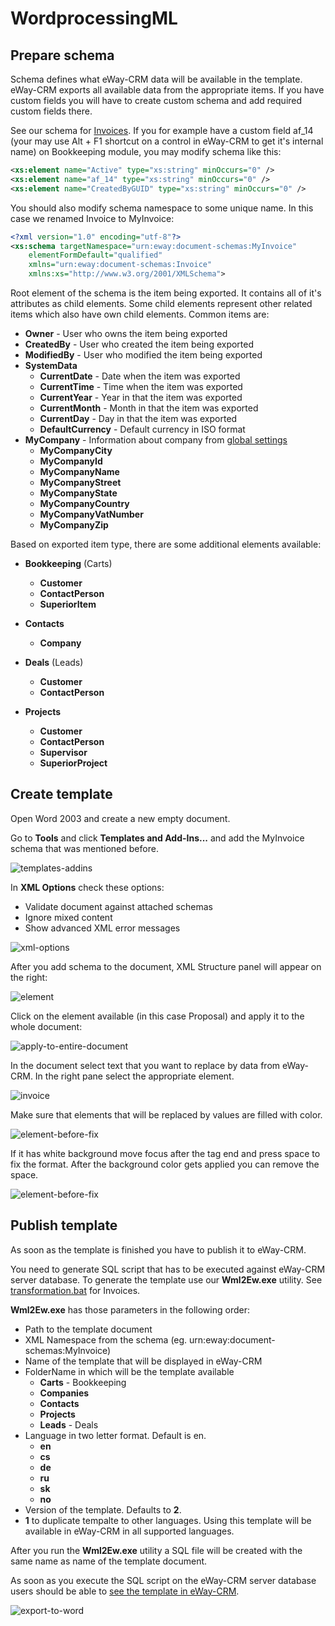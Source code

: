 # WordprocessingML

## Prepare schema

Schema defines what eWay-CRM data will be available in the template. eWay-CRM exports all available data from the appropriate
items. If you have custom fields you will have to create custom schema and add required custom fields there.

See our schema for [Invoices](Templates/Invoice/Invoice.xsd).
If you for example have a custom field af_14 (your may use Alt + F1 shortcut on a control in eWay-CRM to get it's internal name) on Bookkeeping module, you may modify schema like this:

```xml
<xs:element name="Active" type="xs:string" minOccurs="0" />
<xs:element name="af_14" type="xs:string" minOccurs="0" />
<xs:element name="CreatedByGUID" type="xs:string" minOccurs="0" />
```

You should also modify schema namespace to some unique name. In this case we renamed Invoice to MyInvoice:

```xml
<?xml version="1.0" encoding="utf-8"?>
<xs:schema targetNamespace="urn:eway:document-schemas:MyInvoice"
    elementFormDefault="qualified"
    xmlns="urn:eway:document-schemas:Invoice"
    xmlns:xs="http://www.w3.org/2001/XMLSchema">
```

Root element of the schema is the item being exported. It contains all of it's attributes as child elements. Some child elements
represent other related items which also have own child elements. Common items are:
* **Owner** - User who owns the item being exported
* **CreatedBy** - User who created the item being exported
* **ModifiedBy** - User who modified the item being exported
* **SystemData**
  * **CurrentDate** - Date when the item was exported
  * **CurrentTime** - Time when the item was exported
  * **CurrentYear** - Year in that the item was exported
  * **CurrentMonth** - Month in that the item was exported
  * **CurrentDay** - Day in that the item was exported
  * **DefaultCurrency** - Default currency in ISO format
* **MyCompany** - Information about company from [global settings](https://kb.eway-crm.com/documentation/5-administration-application/5-7-global-settings/category-company-details/city-name-registration-number-street-vat-number-zip)
  * **MyCompanyCity**
  * **MyCompanyId**
  * **MyCompanyName**
  * **MyCompanyStreet**
  * **MyCompanyState**
  * **MyCompanyCountry**
  * **MyCompanyVatNumber**
  * **MyCompanyZip**

Based on exported item type, there are some additional elements available:
* **Bookkeeping** (Carts)
  * **Customer**
  * **ContactPerson**
  * **SuperiorItem**

* **Contacts**
  * **Company**

* **Deals** (Leads)
  * **Customer**
  * **ContactPerson**

* **Projects**
  * **Customer**
  * **ContactPerson**
  * **Supervisor**
  * **SuperiorProject**

## Create template

Open Word 2003 and create a new empty document.

Go to **Tools** and click **Templates and Add-Ins...** and add the MyInvoice schema that was mentioned before.

![templates-addins](Images/templates-addins.png)

In **XML Options** check these options:
* Validate document against attached schemas
* Ignore mixed content
* Show advanced XML error messages

![xml-options](Images/xml-options.png)

After you add schema to the document, XML Structure panel will appear on the right:

![element](Images/element.png)

Click on the element available (in this case Proposal) and apply it to the whole document:

![apply-to-entire-document](Images/apply-to-entire-document.png)

In the document select text that you want to replace by data from eWay-CRM. In the right pane select the appropriate
element.

![invoice](Images/invoice.png)

Make sure that elements that will be replaced by values are filled with color.

![element-before-fix](Images/element-before-fix.png)

If it has white background move focus after the tag end and press space to fix the format. After the background color gets
applied you can remove the space.

![element-before-fix](Images/element-after-fix.png)

## Publish template

As soon as the template is finished you have to publish it to eWay-CRM.

You need to generate SQL script that has to be executed against eWay-CRM server database. To generate the template
use our **Wml2Ew.exe** utility. See [transformation.bat](Templates/Invoice/transformation.bat) for Invoices.

**Wml2Ew.exe** has those parameters in the following order:
* Path to the template document
* XML Namespace from the schema (eg. urn:eway:document-schemas:MyInvoice)
* Name of the template that will be displayed in eWay-CRM
* FolderName in which will be the template available
  * **Carts** - Bookkeeping
  * **Companies**
  * **Contacts**
  * **Projects**
  * **Leads** - Deals
* Language in two letter format. Default is en.
  * **en**
  * **cs**
  * **de**
  * **ru**
  * **sk**
  * **no**
* Version of the template. Defaults to **2**.
* **1** to duplicate tempalte to other languages. Using this template will be available in eWay-CRM in all supported languages.

After you run the **Wml2Ew.exe** utility a SQL file will be created with the same name as name of the template document.

As soon as you execute the SQL script on the eWay-CRM server database users should be able to [see the template in eWay-CRM](https://kb.eway-crm.com/documentation/3-description/3-6-integration-with-microsoft-office/3-6-2-microsoft-word-and-excel/data-export-into-ms-word).

![export-to-word](Images/export-to-word.png)